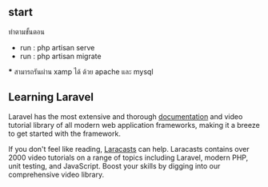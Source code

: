 ## start

ทำตามขั้นตอน

-   run : php artisan serve
-   run : php artisan migrate

**\*** สามารถรันผ่าน xamp ได้ ด้วย apache และ mysql

## Learning Laravel

Laravel has the most extensive and thorough [documentation](https://laravel.com/docs) and video tutorial library of all modern web application frameworks, making it a breeze to get started with the framework.

If you don't feel like reading, [Laracasts](https://laracasts.com) can help. Laracasts contains over 2000 video tutorials on a range of topics including Laravel, modern PHP, unit testing, and JavaScript. Boost your skills by digging into our comprehensive video library.
